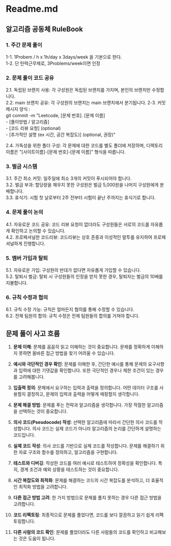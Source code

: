 # Readme.md

## 알고리즘 공동체 RuleBook

### 1. 주간 문제 풀이

1-1. 1Probem / h x 1h/day x 3days/week 을 기본으로 한다.  
1-2. 단 탄력근무제로, 3Problems/week이면 인정  

### 2. 문제 풀이 코드 공유

2.1. 독립된 브랜치 사용: 각 구성원은 독립된 브랜치를 가지며, 본인의 브랜치만 수정합니다.  
2.2. main 브랜치 공유: 각 구성원의 브랜치는 main 브랜치에서 분기됩니다.
2-3. 커밋 메시지 양식 :  
    git commit -m "Leetcode, [문제 번호]. [문제 이름]  
                        - [풀이방법 / 알고리즘]  
                        - [코드 리뷰 요청] (optional)  
                        - [추가적인 설명 (ex 시간, 공간 복잡도)] (optional, 권장)"  

2.4. 가독성을 위한 폴더 구성: 각 문제에 대한 코드를 별도 폴더에 저장하며, 디렉토리 이름은 "[사이트이름]-[문제 번호]-[문제 이름]" 형식을 따릅니다.  

### 3. 벌금 시스템

3.1. 주간 최소 커밋: 일주일에 최소 3개의 커밋이 푸시되어야 합니다.  
3.2. 벌금 부과: 할당량을 채우지 못한 구성원은 벌금 5,000원을 나머지 구성원에게 분배합니다.  
3.3. 휴식기: 시험 첫 날로부터 2주 전부터 시험이 끝난 주까지는 휴식기로 합니다.  

### 4. 문제 풀이 논의

4.1. 자유로운 코드 공유: 코드 리뷰 요청이 없더라도 구성원들은 서로의 코드를 자유롭게 확인하고 논의할 수 있습니다.  
4.2. 프로페셔널한 코드리뷰: 코드리뷰는 상호 존중과 이성적인 말투를 유지하여 프로페셔널하게 진행합니다.  

### 5. 멤버 가입과 탈퇴

5.1. 자유로운 가입: 구성원의 반대가 없다면 자유롭게 가입할 수 있습니다.  
5.2. 탈퇴시 벌금: 탈퇴 시 구성원들의 인정을 받지 못한 경우, 탈퇴자는 벌금의 10배를 지불합니다.  

### 6. 규칙 수정과 협의

6.1. 규칙 수정 가능: 규칙은 얼마든지 협의를 통해 수정할 수 있습니다.  
6.2. 전체 팀원의 합의: 규칙 수정은 전체 팀원들의 합의를 거쳐야 합니다.  

## 문제 풀이 사고 흐름

1. **문제 이해**: 문제를 꼼꼼히 읽고 이해하는 것이 중요합니다. 문제를 정확하게 이해하지 못하면 올바른 접근 방법을 찾기 어려울 수 있습니다.

2. **예시와 극단적인 경우 확인**: 문제를 이해한 후, 간단한 예시를 통해 문제의 요구사항과 입력에 대한 기댓값을 확인합니다. 또한 극단적인 경우나 제한 조건이 있는 경우를 고려해봅니다.

3. **입출력 정의**: 문제에서 요구하는 입력과 출력을 정의합니다. 어떤 데이터 구조를 사용할지 결정하고, 문제의 입력과 출력을 어떻게 매핑할지 생각합니다.

4. **문제 해결 방법**: 문제를 푸는 전략과 알고리즘을 생각합니다. 가장 적절한 알고리즘을 선택하는 것이 중요합니다.

5. **의사 코드(Pseudocode) 작성**: 선택한 알고리즘에 따라서 간단한 의사 코드를 작성합니다. 의사 코드는 실제 코드가 아니라 알고리즘의 논리를 간단하게 설명하는 코드입니다.

6. **실제 코드 작성**: 의사 코드를 기반으로 실제 코드를 작성합니다. 문제를 해결하기 위한 자료 구조와 함수를 정의하고, 알고리즘을 구현합니다.

7. **테스트와 디버깅**: 작성한 코드를 여러 예시로 테스트하여 정확성을 확인합니다. 특히, 경계 조건과 예외 상황을 테스트하는 것이 중요합니다.

8. **시간 복잡도와 최적화**: 문제를 해결하는 코드의 시간 복잡도를 분석하고, 더 효율적인 최적화 방법을 고려합니다.

9. **다른 접근 방법 고려**: 한 가지 방법으로 문제를 풀지 못하는 경우 다른 접근 방법을 고려합니다.

10. **코드 리팩토링**: 최종적으로 문제를 풀었다면, 코드를 보다 깔끔하고 읽기 쉽게 리팩토링합니다.

11. **다른 사람의 코드 확인**: 문제를 풀었더라도 다른 사람들의 코드를 확인하고 비교해보는 것은 도움이 됩니다.
